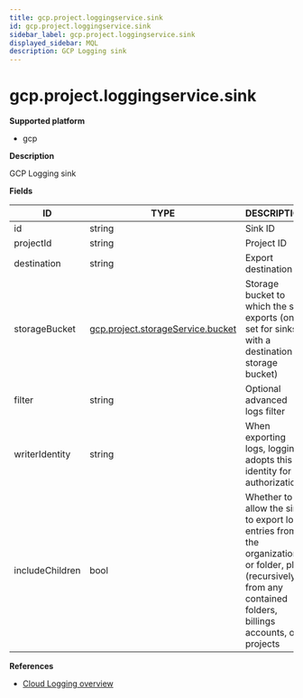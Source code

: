 ```yaml
---
title: gcp.project.loggingservice.sink
id: gcp.project.loggingservice.sink
sidebar_label: gcp.project.loggingservice.sink
displayed_sidebar: MQL
description: GCP Logging sink
---
```


# gcp.project.loggingservice.sink

**Supported platform**

- gcp

**Description**

GCP Logging sink

**Fields**

| ID              | TYPE                                                                      | DESCRIPTION                                                                                                                                                    |
| --------------- | ------------------------------------------------------------------------- | -------------------------------------------------------------------------------------------------------------------------------------------------------------- |
| id              | string                                                                    | Sink ID                                                                                                                                                        |
| projectId       | string                                                                    | Project ID                                                                                                                                                     |
| destination     | string                                                                    | Export destination                                                                                                                                             |
| storageBucket   | [gcp.project.storageService.bucket](gcp.project.storageservice.bucket.md) | Storage bucket to which the sink exports (only set for sinks with a destination storage bucket)                                                                |
| filter          | string                                                                    | Optional advanced logs filter                                                                                                                                  |
| writerIdentity  | string                                                                    | When exporting logs, logging adopts this identity for authorization                                                                                            |
| includeChildren | bool                                                                      | Whether to allow the sink to export log entries from the organization or folder, plus (recursively) from any contained folders, billings accounts, or projects |

**References**

- [Cloud Logging overview](https://cloud.google.com/logging/docs/overview)
